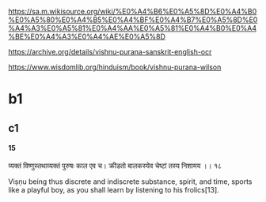 
https://sa.m.wikisource.org/wiki/%E0%A4%B6%E0%A5%8D%E0%A4%B0%E0%A5%80%E0%A4%B5%E0%A4%BF%E0%A4%B7%E0%A5%8D%E0%A4%A3%E0%A5%81%E0%A4%AA%E0%A5%81%E0%A4%B0%E0%A4%BE%E0%A4%A3%E0%A4%AE%E0%A5%8D

https://archive.org/details/vishnu-purana-sanskrit-english-ocr

https://www.wisdomlib.org/hinduism/book/vishnu-purana-wilson

# b1
## c1
#### 15
व्यक्तं विष्णुस्तथाव्यक्तं पुरुषः काल एव च। क्रीडतो बालकस्येव चेष्टां तस्य निशामय ।। १८

Viṣṇu being thus discrete and indiscrete substance, spirit, and time, sports like a playful boy, as you shall learn by listening to his frolics[13].